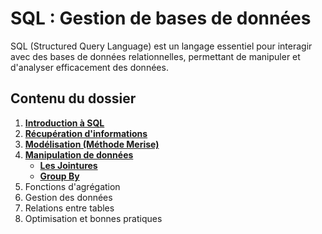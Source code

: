 # SQL : Gestion de bases de données

SQL (Structured Query Language) est un langage essentiel pour interagir avec des bases de données relationnelles, permettant de manipuler et d'analyser efficacement des données.

## Contenu du dossier

1. **[Introduction à SQL](./data/sql_intro.md)**
2. **[Récupération d'informations](./data/sql_select_manip.md)**
3. **[Modélisation (Méthode Merise)](./data/modelisation_merise.md)**
4. **[Manipulation de données](./data/sql_manip_donnees.md)**
      - **[Les Jointures](./data/sql_jointures.md)**
      - **[Group By](./data/sql_group_by.md)**
7. Fonctions d'agrégation
8. Gestion des données
9. Relations entre tables
10. Optimisation et bonnes pratiques
